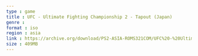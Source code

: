 ```yaml
---
type : game
title : UFC - Ultimate Fighting Championship 2 - Tapout (Japan)
genre : 
format : iso
region : asia
link : https://archive.org/download/PS2-ASIA-ROMS321COM/UFC%20-%20Ultimate%20Fighting%20Championship%202%20-%20Tapout%20%28Japan%29.7z
size : 409MB
---
```

